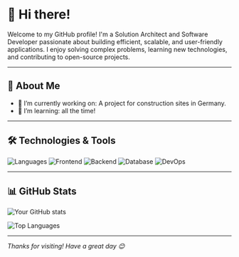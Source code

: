 # 👋 Hi there!

Welcome to my GitHub profile! I'm a Solution Architect and Software Developer passionate about building efficient, scalable, and user-friendly applications. I enjoy solving complex problems, learning new technologies, and contributing to open-source projects.

---

## 🚀 About Me

- 🔭 I’m currently working on: A project for construction sites in Germany.
- 🌱 I’m learning: all the time! 

---

## 🛠️ Technologies & Tools

![Languages](https://skillicons.dev/icons?i=js,ts,py,c#,php)
![Frontend](https://skillicons.dev/icons?i=next,vue,html,css,tailwind)
![Backend](https://skillicons.dev/icons?i=nodejs,express)
![Database](https://skillicons.dev/icons?i=postgres,mysql,mongodb,redis)
![DevOps](https://skillicons.dev/icons?i=docker,kubernetes,aws,azure,opentofu)

---

## 📊 GitHub Stats

![Your GitHub stats](https://github-readme-stats.vercel.app/api?username=kavatari&show_icons=true&hide_title=true&theme=transparent&hide_border=true)

![Top Languages](https://github-readme-stats.vercel.app/api/top-langs/?username=kavatari&layout=compact&theme=transparent&hide_border=true)

---

_Thanks for visiting! Have a great day 😊_
